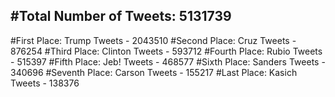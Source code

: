 #Total Number of Tweets: 5131739 
---
#First Place: Trump Tweets - 2043510
#Second Place: Cruz Tweets - 876254
#Third Place: Clinton Tweets - 593712
#Fourth Place: Rubio Tweets - 515397
#Fifth Place: Jeb! Tweets - 468577
#Sixth Place: Sanders Tweets - 340696
#Seventh Place: Carson Tweets - 155217
#Last Place: Kasich Tweets - 138376
